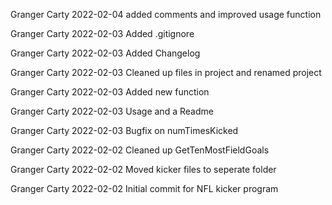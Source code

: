 Granger Carty 2022-02-04
added comments and improved usage function

Granger Carty 2022-02-03
Added .gitignore

Granger Carty 2022-02-03
Added Changelog

Granger Carty 2022-02-03
Cleaned up files in project and renamed project

Granger Carty 2022-02-03
Added new function

Granger Carty 2022-02-03
Usage and a Readme

Granger Carty 2022-02-03
Bugfix on numTimesKicked

Granger Carty 2022-02-02
Cleaned up GetTenMostFieldGoals

Granger Carty 2022-02-02
Moved kicker files to seperate folder

Granger Carty 2022-02-02
Initial commit for NFL kicker program

